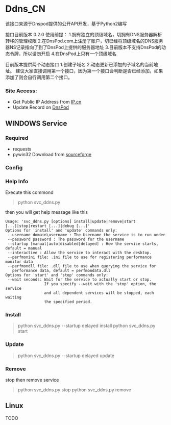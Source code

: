Ddns_CN
=======

该接口来源于Dnspod提供的公开API开发，基于Python2编写

接口目前版本 0.2.0
使用前提：
    1.拥有独立的顶级域名，切拥有DNS服务器解析转移的管理权限
    2.在DnsPod.com上注册了账户，切已经将顶级域名的DNS服务器NS记录指向了到了DnsPod上提供的服务器地址
    3.目前版本不支持DnsPod的动态令牌，所以请勿开启
    4.在DnsPod上只有一个顶级域名

目前版本提供两个动态接口
    1.创建子域名
    2.动态更新已添加的子域名的当前地址。
建议大家直接调用第一个接口，因为第一个接口会判断是否已经添加，如果添加了则会自行调用第二个接口。

### Site Access: 
* Get Public IP Address from [IP.cn](http://ip.cn)
* Update Record on [DnsPod](https://dnspod.cn)



## WINDOWS Service
### Required
* requests
* pywin32 Download from [sourceforge](https://sourceforge.net/projects/pywin32/files/pywin32/)

### Config


### Help Info
Execute this commond 
> python svc_ddns.py 

then you will get help message like this

```
Usage: 'svc_ddns.py [options] install|update|remove|start [...]|stop|restart [...]|debug [...]'
Options for 'install' and 'update' commands only:
 --username domain\username : The Username the service is to run under
 --password password : The password for the username
 --startup [manual|auto|disabled|delayed] : How the service starts, default = manual
 --interactive : Allow the service to interact with the desktop.
 --perfmonini file: .ini file to use for registering performance monitor data
 --perfmondll file: .dll file to use when querying the service for
   performance data, default = perfmondata.dll
Options for 'start' and 'stop' commands only:
 --wait seconds: Wait for the service to actually start or stop.
                 If you specify --wait with the 'stop' option, the service
                 and all dependent services will be stopped, each waiting
                 the specified period.
```


### Install

> python svc_ddns.py --startup delayed install
> python svc_ddns.py start

### Update
> python svc_ddns.py --startup delayed update

### Remove
stop then remove service
> python svc_ddns.py stop
> python svc_ddns.py remove


## Linux

TODO